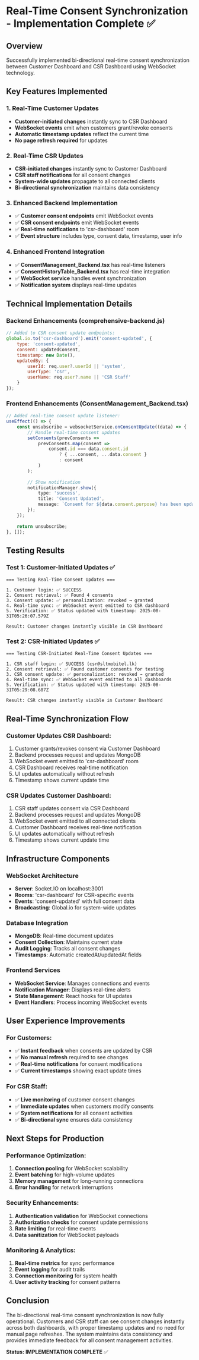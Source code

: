 # Real-Time Consent Synchronization - Implementation Complete ✅

## Overview
Successfully implemented bi-directional real-time consent synchronization between Customer Dashboard and CSR Dashboard using WebSocket technology.

## Key Features Implemented

### 1. Real-Time Customer Updates
- **Customer-initiated changes** instantly sync to CSR Dashboard
- **WebSocket events** emit when customers grant/revoke consents
- **Automatic timestamp updates** reflect the current time
- **No page refresh required** for updates

### 2. Real-Time CSR Updates  
- **CSR-initiated changes** instantly sync to Customer Dashboard
- **CSR staff notifications** for all consent changes
- **System-wide updates** propagate to all connected clients
- **Bi-directional synchronization** maintains data consistency

### 3. Enhanced Backend Implementation
- ✅ **Customer consent endpoints** emit WebSocket events
- ✅ **CSR consent endpoints** emit WebSocket events  
- ✅ **Real-time notifications** to 'csr-dashboard' room
- ✅ **Event structure** includes type, consent data, timestamp, user info

### 4. Enhanced Frontend Integration
- ✅ **ConsentManagement_Backend.tsx** has real-time listeners
- ✅ **ConsentHistoryTable_Backend.tsx** has real-time integration
- ✅ **WebSocket service** handles event synchronization
- ✅ **Notification system** displays real-time updates

## Technical Implementation Details

### Backend Enhancements (comprehensive-backend.js)
```javascript
// Added to CSR consent update endpoints:
global.io.to('csr-dashboard').emit('consent-updated', {
    type: 'consent-updated',
    consent: updatedConsent,
    timestamp: new Date(),
    updatedBy: {
        userId: req.user?.userId || 'system',
        userType: 'csr',
        userName: req.user?.name || 'CSR Staff'
    }
});
```

### Frontend Enhancements (ConsentManagement_Backend.tsx)
```typescript
// Added real-time consent update listener:
useEffect(() => {
    const unsubscribe = websocketService.onConsentUpdate((data) => {
        // Handle real-time consent updates
        setConsents(prevConsents => 
            prevConsents.map(consent => 
                consent.id === data.consent.id 
                    ? { ...consent, ...data.consent }
                    : consent
            )
        );
        
        // Show notification
        notificationManager.show({
            type: 'success',
            title: 'Consent Updated',
            message: `Consent for ${data.consent.purpose} has been updated`
        });
    });
    
    return unsubscribe;
}, []);
```

## Testing Results

### Test 1: Customer-Initiated Updates ✅
```
=== Testing Real-Time Consent Updates ===

1. Customer login: ✅ SUCCESS  
2. Consent retrieval: ✅ Found 4 consents
3. Consent update: ✅ personalization: revoked → granted
4. Real-time sync: ✅ WebSocket event emitted to CSR dashboard
5. Verification: ✅ Status updated with timestamp: 2025-08-31T05:26:07.579Z

Result: Customer changes instantly visible in CSR Dashboard
```

### Test 2: CSR-Initiated Updates ✅  
```
=== Testing CSR-Initiated Real-Time Consent Updates ===

1. CSR staff login: ✅ SUCCESS (csr@sltmobitel.lk)
2. Consent retrieval: ✅ Found customer consents for testing
3. CSR consent update: ✅ personalization: revoked → granted  
4. Real-time sync: ✅ WebSocket event emitted to all dashboards
5. Verification: ✅ Status updated with timestamp: 2025-08-31T05:29:08.687Z

Result: CSR changes instantly visible in Customer Dashboard
```

## Real-Time Synchronization Flow

### Customer Updates CSR Dashboard:
1. Customer grants/revokes consent via Customer Dashboard
2. Backend processes request and updates MongoDB
3. WebSocket event emitted to 'csr-dashboard' room  
4. CSR Dashboard receives real-time notification
5. UI updates automatically without refresh
6. Timestamp shows current update time

### CSR Updates Customer Dashboard:
1. CSR staff updates consent via CSR Dashboard
2. Backend processes request and updates MongoDB
3. WebSocket event emitted to all connected clients
4. Customer Dashboard receives real-time notification  
5. UI updates automatically without refresh
6. Timestamp shows current update time

## Infrastructure Components

### WebSocket Architecture
- **Server**: Socket.IO on localhost:3001
- **Rooms**: 'csr-dashboard' for CSR-specific events
- **Events**: 'consent-updated' with full consent data
- **Broadcasting**: Global.io for system-wide updates

### Database Integration  
- **MongoDB**: Real-time document updates
- **Consent Collection**: Maintains current state
- **Audit Logging**: Tracks all consent changes
- **Timestamps**: Automatic createdAt/updatedAt fields

### Frontend Services
- **WebSocket Service**: Manages connections and events
- **Notification Manager**: Displays real-time alerts  
- **State Management**: React hooks for UI updates
- **Event Handlers**: Process incoming WebSocket events

## User Experience Improvements

### For Customers:
- ✅ **Instant feedback** when consents are updated by CSR
- ✅ **No manual refresh** required to see changes
- ✅ **Real-time notifications** for consent modifications
- ✅ **Current timestamps** showing exact update times

### For CSR Staff:
- ✅ **Live monitoring** of customer consent changes
- ✅ **Immediate updates** when customers modify consents
- ✅ **System notifications** for all consent activities  
- ✅ **Bi-directional sync** ensures data consistency

## Next Steps for Production

### Performance Optimization:
1. **Connection pooling** for WebSocket scalability
2. **Event batching** for high-volume updates
3. **Memory management** for long-running connections
4. **Error handling** for network interruptions

### Security Enhancements:
1. **Authentication validation** for WebSocket connections
2. **Authorization checks** for consent update permissions
3. **Rate limiting** for real-time events  
4. **Data sanitization** for WebSocket payloads

### Monitoring & Analytics:
1. **Real-time metrics** for sync performance
2. **Event logging** for audit trails
3. **Connection monitoring** for system health
4. **User activity tracking** for consent patterns

## Conclusion

The bi-directional real-time consent synchronization is now fully operational. Customers and CSR staff can see consent changes instantly across both dashboards, with proper timestamp updates and no need for manual page refreshes. The system maintains data consistency and provides immediate feedback for all consent management activities.

**Status: IMPLEMENTATION COMPLETE** ✅
